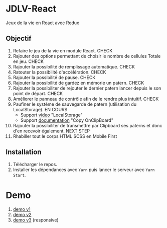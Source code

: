 # JDLV-React

Jeux de la vie en React avec Redux

## Objectif

  1. Refaire le jeu de la vie en module React. CHECK
  2. Rajouter des options permettant de choisir le nombre de cellules Totale en jeu. CHECK
  3. Rajouter la possibilité de remplissage automatique. CHECK
  4. Ratouter la possibilité d'accélération. CHECK
  5. Rajouter la possibilité de pause. CHECK
  6. Rajouter la possibilité de gardez en mémorie un patern. CHECK
  7. Rajouter la possibiliter de rejouter le dernier patern lancer depuis le son point de départ. CHECK
  8. Améliorer le panneau de contrôle afin de le rendre plus intuitif. CHECK
  9. Paufiner le système de sauvegarde de patern (utilisation du LocalStorage). EN COURS
      - Support [video](https://youtu.be/rWfhwW9forg) "LocalStorage"
      - Support [documentation](https://blog.logrocket.com/implementing-copy-clipboard-react-clipboard-api/) "Copy OnClipBoard"
  10. Rajouter la possibiliter de transmettre par Clipboard ses paterns et donc d'en recevoir également. NEXT STEP
  11. Rhabiller tout le corps HTML SCSS en Mobile First

## Installation

  1. Télécharger le repos.
  2. Installer les dépendances avec `Yarn` puis lancer le serveur avec `Yarn Start`.

# Demo

  1. [demo v1](https://jdlv-tony-react-v1.surge.sh/)
  2. [demo v2](https://jdlv-tony-react-v2.surge.sh/)
  3. [demo v3](https://jdlv-tony-react-v3.surge.sh/) (responsive)
